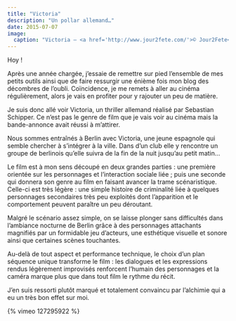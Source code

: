 ```yaml
---
title: "Victoria"
description: "Un pollar allemand…"
date: 2015-07-07
image:
  caption: "Victoria — <a href='http://www.jour2fete.com/'>© Jour2Fete</a>"
---
```


Hoy !

Après une année chargée, j’essaie de remettre sur pied l’ensemble de
mes petits outils ainsi que de faire ressurgir une énième fois mon
blog des décombres de l’oubli. Coïncidence, je me remets à aller au
cinéma régulièrement, alors je vais en profiter pour y rajouter un peu
de matière.

Je suis donc allé voir Victoria, un thriller allemand réalisé par
Sebastian Schipper. Ce n’est pas le genre de film que je vais voir au
cinéma mais la bande-annonce avait réussi à m’attirer.

Nous sommes entraînés à Berlin avec Victoria, une jeune espagnole qui
semble chercher à s’intégrer à la ville. Dans d’un club elle y
rencontre un groupe de berlinois qu’elle suivra de la fin de la nuit
jusqu’au petit matin…

Le film est à mon sens découpé en deux grandes parties : une première
orientée sur les personnages et l’interaction sociale liée ; puis une
seconde qui donnera son genre au film en faisant avancer la trame
scénaristique. Celle-ci est très légère : une simple histoire de
criminalité liée à quelques personnages secondaires très peu
exploités dont l’apparition et le comportement peuvent paraître un peu
déroutant.

Malgré le scénario assez simple, on se laisse plonger sans difficultés
dans l’ambiance nocturne de Berlin grâce à des personnages attachants
magnifiés par un formidable jeu d’acteurs, une esthétique visuelle et
sonore ainsi que certaines scènes touchantes.

Au-delà de tout aspect et performance technique, le choix d’un plan
séquence unique transforme le film : les dialogues et les expressions
rendus légèrement improvisés renforcent l’humain des personnages et la
caméra marque plus que dans tout film le rythme du récit.

J’en suis ressorti plutôt marqué et totalement convaincu par
l’alchimie qui a eu un très bon effet sur moi.


{% vimeo 127295922 %}
